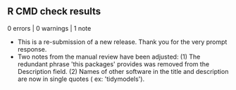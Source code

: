 ## R CMD check results

0 errors | 0 warnings | 1 note

- This is a re-submission of a new release. Thank you for the very prompt 
  response.
- Two notes from the manual review have been adjusted: (1) The redundant phrase
  'this packages' provides was removed from the Description field. (2) Names
  of other software in the title and description are now in single quotes (
  ex: 'tidymodels').
